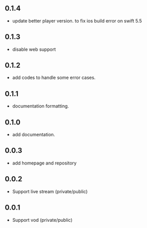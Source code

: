 ## 0.1.4
* update better player version. to fix ios build error on swift 5.5

## 0.1.3
* disable web support

## 0.1.2
* add codes to handle some error cases.

## 0.1.1
* documentation formatting.

## 0.1.0
* add documentation.

## 0.0.3
* add homepage and repository

## 0.0.2
* Support live stream (private/public)

## 0.0.1
* Support vod (private/public)
